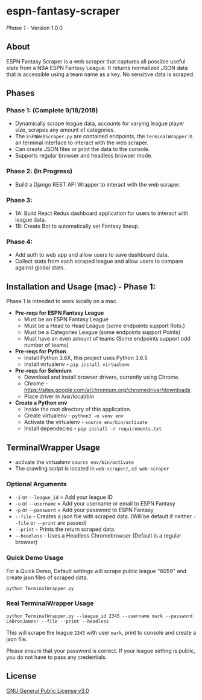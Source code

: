 # espn-fantasy-scraper
*Phase 1* - Version 1.0.0

## About
ESPN Fantasy Scraper is a web scraper that captures all possible useful stats from a NBA ESPN Fantasy League. It returns normalized JSON data that is accessible using a team name as a key. No sensitive data is scraped. 

## Phases
### Phase 1: (Complete 9/18/2018) 
- Dynamically scrape league data, accounts for varying league player size, scrapes any amount of categories.
- The `ESPNWebScraper.py` are contained endpoints, the `TerminalWrapper` is an terminal interface to interact with the web scraper.
- Can create JSON files or print the data to the console.
- Supports regular browser and headless browser mode.
### Phase 2: (In Progress) 
- Build a Django REST API Wrapper to interact with the web scraper.
### Phase 3:
- 1A: Build React Redux dashboard application for users to interact with league data.
- 1B: Create Bot to automatically set Fantasy lineup.
### Phase 4:
- Add auth to web app and allow users to save dashboard data.
- Collect stats from each scraped league and allow users to compare against global stats.

## Installation and Usage (mac) - Phase 1: 
Phase 1 is intended to work locally on a mac.
- **Pre-reqs for ESPN Fantasy League**
  - Must be an ESPN Fantasy League
  - Must be a Head to Head League (some endpoints support Roto.)
  - Must be a Categories League (some endpoints support Points)
  - Must have an even amount of teams (Some endpoints support odd number of teams)
- **Pre-reqs for Python**
  - Install Python 3.6X, this project uses Python 3.6.5
  - Install virtualenv - `pip install virtualenv`
- **Pre-reqs for Selenium**
  - Download and install browser drivers, currently using Chrome.
  - Chrome - https://sites.google.com/a/chromium.org/chromedriver/downloads
  - Place driver in /usr/local/bin
- **Create a Python env**
  - Inside the root directory of this application.
  - Create virtualenv - `python3 -m venv env`
  - Activate the virtualenv - `source env/bin/activate`
  - Install dependecies - `pip install -r requirements.txt`

## TerminalWrapper Usage
- activate the virtualenv `source env/bin/activate`
- The crawling script is located in `web-scraper/`, `cd web-scraper`

### Optional Arguments
- `-i` or `--league_id` = Add your league ID
- `-u` or `--username` = Add your username or email to ESPN Fantasy
- `-p` or `--password` = Add your password to ESPN Fantasy
- `--file` - Creates a json file with scraped data. (Will be default if neither `--file` or `--print` are passed)
- `--print` - Prints the return scraped data.
- `--headless` - Uses a Headless Chromebrowser (Default is a regular browser)

### Quick Demo Usage

For a Quick Demo, Default settings will scrape public league "6059" and create json files of scraped data.

`python TerminalWrapper.py`

### Real TerminalWrapper Usage

`python TerminalWrapper.py --league_id 2345 --username mark --password LeBronJames! --file --print --headless`

This will scrape the league `2345` with user `mark`, print to console and create a json file. 

Please ensure that your password is correct. If your league setting is public, you do not have to pass any credentials.

## License
[GNU General Public License v3.0](LICENSE.md)
